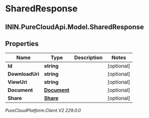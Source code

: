 # SharedResponse

## ININ.PureCloudApi.Model.SharedResponse

## Properties

|Name | Type | Description | Notes|
|------------ | ------------- | ------------- | -------------|
| **Id** | **string** |  | [optional] |
| **DownloadUri** | **string** |  | [optional] |
| **ViewUri** | **string** |  | [optional] |
| **Document** | [**Document**](Document) |  | [optional] |
| **Share** | [**Share**](Share) |  | [optional] |



_PureCloudPlatform.Client.V2 229.0.0_
